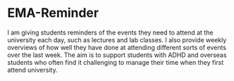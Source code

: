 # EMA-Reminder

I am giving students reminders of the events they need to attend at the university each day, such as lectures and lab classes. I also provide weekly overviews of how well they have done at attending different sorts of events over the last week. The aim is to support students with ADHD and overseas students who often find it challenging to manage their time when they first attend university.

